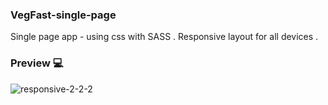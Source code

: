 ### VegFast-single-page
Single page app - using css with SASS .
Responsive layout for all devices .

### Preview 💻

![responsive-2-2-2](https://user-images.githubusercontent.com/81806904/124604834-3fe47f00-de63-11eb-9508-00da24e28622.gif)
